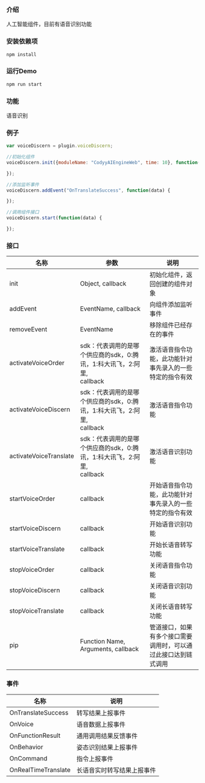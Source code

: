 ### 介绍

人工智能组件，目前有语音识别功能

### 安装依赖项

```sh
npm install
```

### 运行Demo

```sh
npm run start
```

### 功能

语音识别

### 例子

```javascript
var voiceDiscern = plugin.voiceDiscern;

//初始化组件
voiceDiscern.init({moduleName: "CodyyAIEngineWeb", time: 10}, function(data) {

});

//添加监听事件
voiceDiscern.addEvent("OnTranslateSuccess", function(data) {

});

//调用组件接口
voiceDiscern.start(function(data) {

});
```

### 接口

|名称|参数|说明|
|----|----|----|
|init|Object, callback|初始化组件，返回创建的组件对象|
|addEvent|EventName, callback|向组件添加监听事件|
|removeEvent|EventName|移除组件已经存在的事件|
|activateVoiceOrder|sdk：代表调用的是哪个供应商的sdk，0:腾讯，1:科大讯飞，2:阿里,<br/> callback|激活语音指令功能，此功能针对事先录入的一些特定的指令有效|
|activateVoiceDiscern|sdk：代表调用的是哪个供应商的sdk，0:腾讯，1:科大讯飞，2:阿里,<br/>callback|激活语音指令功能|
|activateVoiceTranslate|sdk：代表调用的是哪个供应商的sdk，0:腾讯，1:科大讯飞，2:阿里,<br/>callback|激活语音识别功能|
|startVoiceOrder|callback|开始语音指令功能，此功能针对事先录入的一些特定的指令有效|
|startVoiceDiscern|callback|开始语音识别功能|
|startVoiceTranslate|callback|开始长语音转写功能|
|stopVoiceOrder|callback|关闭语音指令功能|
|stopVoiceDiscern|callback|关闭语音识别功能|
|stopVoiceTranslate|callback|关闭长语音转写功能|
|pip|Function Name, Arguments, callback|管道接口，如果有多个接口需要调用时，可以通过此接口达到链式调用|

### 事件

|名称|说明|
|----|-----------|
|OnTranslateSuccess|转写结果上报事件|
|OnVoice|语音数据上报事件|
|OnFunctionResult|通用调用结果反馈事件|
|OnBehavior|姿态识别结果上报事件|
|OnCommand|指令上报事件|
|OnRealTimeTranslate|长语音实时转写结果上报事件|